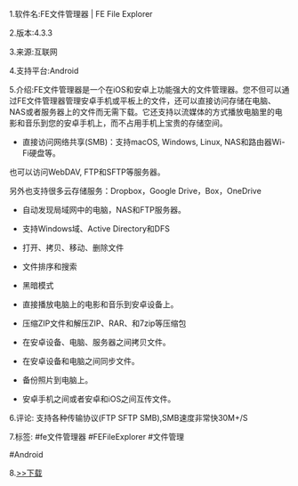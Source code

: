 1.软件名:FE文件管理器 | FE File Explorer

2.版本:4.3.3

3.来源:互联网

4.支持平台:Android

5.介绍:FE文件管理器是一个在iOS和安卓上功能强大的文件管理器。您不但可以通过FE文件管理器管理安卓手机或平板上的文件，还可以直接访问存储在电脑、NAS或者服务器上的文件而无需下载。它还支持以流媒体的方式播放电脑里的电影和音乐到您的安卓手机上，而不占用手机上宝贵的存储空间。


* 直接访问网络共享(SMB)：支持macOS, Windows, Linux, NAS和路由器Wi-Fi硬盘等。

也可以访问WebDAV, FTP和SFTP等服务器。

另外也支持很多云存储服务：Dropbox，Google Drive，Box，OneDrive


* 自动发现局域网中的电脑，NAS和FTP服务器。

* 支持Windows域、Active Directory和DFS

* 打开、拷贝、移动、删除文件

* 文件排序和搜索

* 黑暗模式

* 直接播放电脑上的电影和音乐到安卓设备上。

* 压缩ZIP文件和解压ZIP、RAR、和7zip等压缩包

* 在安卓设备、电脑、服务器之间拷贝文件。

* 在安卓设备和电脑之间同步文件。

* 备份照片到电脑上。

* 安卓手机之间或者安卓和iOS之间互传文件。

6.评论:
支持各种传输协议(FTP SFTP SMB),SMB速度非常快30M+/S

7.标签:
#fe文件管理器 #FEFileExplorer #文件管理

#Android

8.[>>下载](https://t.me/GoojoeShare/30)